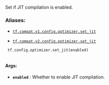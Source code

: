 Set if JIT compilation is enabled.



### Aliases:

- [ `tf.compat.v1.config.optimizer.set_jit` ](/api_docs/python/tf/config/optimizer/set_jit)

- [ `tf.compat.v2.config.optimizer.set_jit` ](/api_docs/python/tf/config/optimizer/set_jit)



```
 tf.config.optimizer.set_jit(enabled)
 
```



#### Args:

- **`enabled`** : Whether to enable JIT compilation.

